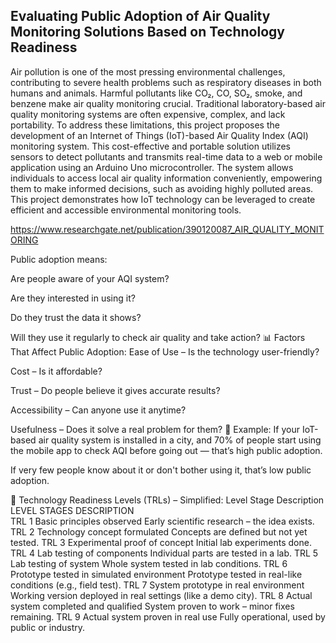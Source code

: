 ## **Evaluating Public Adoption of Air Quality Monitoring Solutions Based on Technology Readiness**


Air pollution is one of the most pressing environmental challenges, contributing to severe health problems such as respiratory diseases in both humans and animals. Harmful pollutants like CO₂, CO, SO₂, smoke, and benzene make air quality monitoring crucial. Traditional laboratory-based air quality monitoring systems are often expensive, complex, and lack portability. To address these limitations, this project proposes the development of an Internet of Things (IoT)-based Air Quality Index (AQI) monitoring system. This cost-effective and portable solution utilizes sensors to detect pollutants and transmits real-time data to a web or mobile application using an Arduino Uno microcontroller. The system allows individuals to access local air quality information conveniently, empowering them to make informed decisions, such as avoiding highly polluted areas. This project demonstrates how IoT technology can be leveraged to create efficient and accessible environmental monitoring tools.


https://www.researchgate.net/publication/390120087_AIR_QUALITY_MONITORING

Public adoption means:

Are people aware of your AQI system?

Are they interested in using it?

Do they trust the data it shows?

Will they use it regularly to check air quality and take action?
📊 Factors That Affect Public Adoption:
Ease of Use – Is the technology user-friendly?

Cost – Is it affordable?

Trust – Do people believe it gives accurate results?

Accessibility – Can anyone use it anytime?

Usefulness – Does it solve a real problem for them?
🧠 Example:
If your IoT-based air quality system is installed in a city, and 70% of people start using the mobile app to check AQI before going out — that’s high public adoption.

If very few people know about it or don't bother using it, that’s low public adoption.


🔢 Technology Readiness Levels (TRLs) – Simplified:
Level	Stage	Description
LEVEL         STAGES                                              DESCRIPTION                                
TRL 1	        Basic principles observed	                          Early scientific research – the idea exists.
TRL 2	        Technology concept formulated	                      Concepts are defined but not yet tested.
TRL 3	        Experimental proof of concept	                      Initial lab experiments done.
TRL 4	        Lab testing of components	                          Individual parts are tested in a lab.
TRL 5       	Lab testing of system	                              Whole system tested in lab conditions.
TRL 6	        Prototype tested in simulated environment	          Prototype tested in real-like conditions (e.g., field test).
TRL 7       	System prototype in real environment              	Working version deployed in real settings (like a demo city).
TRL 8	        Actual system completed and qualified	              System proven to work – minor fixes remaining.
TRL 9	        Actual system proven in real use	                  Fully operational, used by public or industry.





